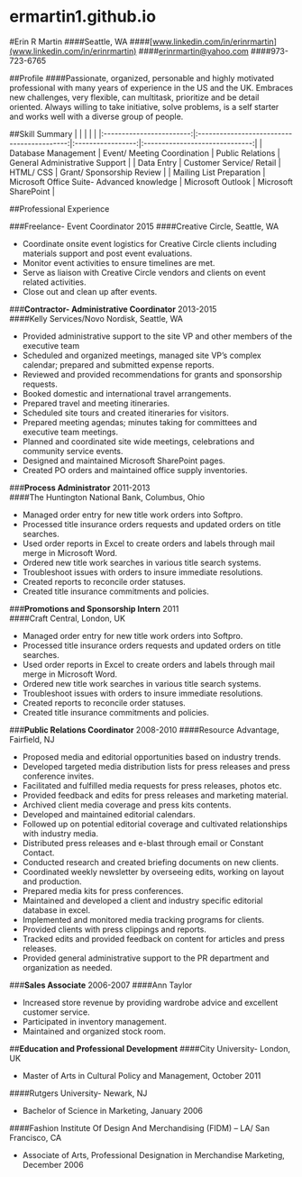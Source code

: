 # ermartin1.github.io
#Erin R Martin
####Seattle, WA
####[www.linkedin.com/in/erinrmartin](www.linkedin.com/in/erinrmartin)
####erinrmartin@yahoo.com 
####973-723-6765

##Profile
####Passionate, organized, personable and highly motivated professional with many  years of experience in the US and the UK. Embraces new challenges, very flexible, can multitask, prioritize and be detail oriented. Always willing to take initiative, solve problems, is a self starter and works well with a diverse group of people.  

##Skill Summary
|                          |                                            |                   |                                |
|:------------------------:|:------------------------------------------:|:-----------------:|:------------------------------:|
| Database Management      |         Event/ Meeting Coordination        |  Public Relations | General Administrative Support |
|        Data Entry        |          Customer Service/ Retail          |     HTML/ CSS     |    Grant/ Sponsorship Review   |
| Mailing List Preparation | Microsoft Office Suite- Advanced knowledge | Microsoft Outlook |      Microsoft SharePoint      |

##Professional Experience

###Freelance- Event Coordinator 2015
####Creative Circle, Seattle, WA
- Coordinate onsite event logistics for Creative Circle clients including materials support and post event evaluations.
- Monitor event activities to ensure timelines are met.
- Serve as liaison with Creative Circle vendors and clients on event related activities.
- Close out and clean up after events. 

###**Contractor- Administrative Coordinator** 2013-2015  
####Kelly Services/Novo Nordisk, Seattle, WA
- Provided administrative support to the site VP and other members of the executive team 
- Scheduled and organized meetings, managed site VP’s complex calendar; prepared and submitted expense reports. 
- Reviewed and provided recommendations for grants and sponsorship requests.
- Booked domestic and international travel arrangements. 
- Prepared travel and meeting itineraries. 
- Scheduled site tours and created itineraries for visitors.
- Prepared meeting agendas; minutes taking for committees and executive team meetings.
- Planned and coordinated site wide meetings, celebrations and community service events. 
- Designed and maintained Microsoft SharePoint pages.
- Created PO orders and maintained office supply inventories.

###**Process Administrator** 2011-2013  
####The Huntington National Bank, Columbus, Ohio
- Managed order entry for new title work orders into Softpro.
- Processed title insurance orders requests and updated orders on title searches.
- Used order reports in Excel to create orders and labels through mail merge in Microsoft Word.
- Ordered new title work searches in various title search systems.
- Troubleshoot issues with orders to insure immediate resolutions. 
- Created reports to reconcile order statuses. 
- Created title insurance commitments and policies.

###**Promotions and Sponsorship Intern** 2011  
####Craft Central, London, UK  
- Managed order entry for new title work orders into Softpro.
- Processed title insurance orders requests and updated orders on title searches.
- Used order reports in Excel to create orders and labels through mail merge in Microsoft Word.
- Ordered new title work searches in various title search systems.
- Troubleshoot issues with orders to insure immediate resolutions. 
- Created reports to reconcile order statuses. 
- Created title insurance commitments and policies.

###**Public Relations Coordinator** 2008-2010
####Resource Advantage, Fairfield, NJ
- Proposed media and editorial opportunities based on industry trends. 
- Developed targeted media distribution lists for press releases and press conference invites.
- Facilitated and fulfilled media requests for press releases, photos etc.
- Provided feedback and edits for press releases and marketing material.
- Archived client media coverage and press kits contents.
- Developed and maintained editorial calendars.
- Followed up on potential editorial coverage and cultivated relationships with industry media.
- Distributed press releases and e-blast through email or Constant Contact.
- Conducted research and created briefing documents on new clients.
- Coordinated weekly newsletter by overseeing edits, working on layout and production.
- Prepared media kits for press conferences.
- Maintained and developed a client and industry specific editorial database in excel.
- Implemented and monitored media tracking programs for clients.
- Provided clients with press clippings and reports.
- Tracked edits and provided feedback on content for articles and press releases.
- Provided general administrative support to the PR department and organization as needed.

###**Sales Associate** 2006-2007
####Ann Taylor
- Increased store revenue by providing wardrobe advice and excellent customer service.
- Participated in inventory management.
- Maintained and organized stock room.

##**Education and Professional Development**
####City University- London, UK
- Master of Arts in Cultural Policy and Management, October 2011

####Rutgers University- Newark, NJ
- Bachelor of Science in Marketing, January 2006

####Fashion Institute Of Design And Merchandising (FIDM) – LA/ San Francisco, CA 
- Associate of Arts, Professional Designation in Merchandise Marketing, December 2006
